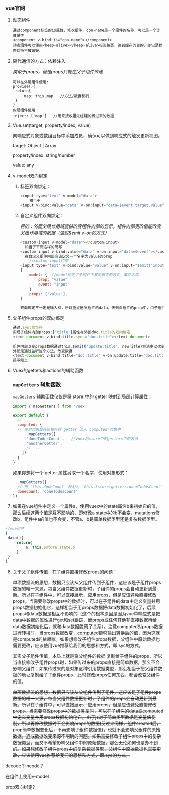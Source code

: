 ### vue官网

1. 动态组件

   ```
   通过component标签的is属性，修改组件，cpn-name是一个组件的名称，可以是一个计算属性
   <component v-bind:is="cpn-name"></component>
   动态组件可以使用<keep-alive></keep-alive>标签包裹，达到缓存的目的，即记录状态保持不被销毁。
   ```

2. 隔代通信的方式：依赖注入

   *类似于props，但是props只能在父子组件传递*

   ```
   可以在外层组件使用:
   provide(){
   	return{
   		map: this.map   //方法/数据都行
   	}
   }
   内层组件使用：
   inject: ['map']   //用来接收祖先组建的传过来的数据
   ```


3. Vue.set(target, property/index, value)  

   向响应式对象或数组目标中添加成员，确保可以做到响应式的触发更新视图。

   target: Object | Array

   property/index: string/number

   value: any

4. v-model双向绑定

   1. 标签双向绑定：

      ```javascript
      <input type="text" v-model="data">
          相当于
      <input v-bind:value="data" v-on:input="data=$event.target.value">
      ```

   2. 自定义组件双向绑定：

      *目的：外面父级作用域能够改变组件内部的显示，组件内部更改值能改变父级作用域的数据（通过&emit v-on的方式）*

      ```javascript
      <custom-input v-model="data"></custom-input>
      	相当于下面这样的简写
      <custom-input v-bind:value="data" v-on:input="data=$event"></custom-input>
      	在自定义组件内部应该定义一个名字为value的prop
          //custom-input内部
      <input type="text" v-bind:value="value" v-on:input="$emit('input', $event.target.value)">
      {	
          model: {  //model规定了子组件中双向绑定的方式，事件名称
              prop: "value"
              event: "input"
          }
          props: ['value'],
      }
        
      双向绑定不一定是输入框，所以重点是父组件的data，传到自组件的prop中，由子组件的model决定props接收的名称，比如单选复选框为checked等，并决定改变事件，如change等。
      
      ```

5. 父子组件props的双向绑定

   ```javascript
   通过.sync修饰符   
   实现了组件内部props:['title']属性与外部doc.title的双向绑定
   <text-document v-bind:title.sync="doc.title"></text-document> 
   
   组件内部改变props数据通过this.$emit('update:title', newTitle)方法主动改变数据
   外部是通过监听这个方法，改变数据
   <text-document v-bind:title="doc.title" v-on:update:title="doc.title = $event"></text-document> 
   简写如上
   ```


6. Vuex的gettets和actions的辅助函数

   ### `mapGetters` 辅助函数

   `mapGetters` 辅助函数仅仅是将 store 中的 getter 映射到局部计算属性：

   ```js
   import { mapGetters } from 'vuex'
   
   export default {
     // ...
     computed: {
     // 使用对象展开运算符将 getter 混入 computed 对象中
       ...mapGetters([
         'doneTodosCount',   //vuex的store中的getters中的方法
         'anotherGetter',
         // ...
       ])
     }
   }
   ```

   如果你想将一个 getter 属性另取一个名字，使用对象形式：

   ```js
   ...mapGetters({
     // 把 `this.doneCount` 映射为 `this.$store.getters.doneTodosCount`
     doneCount: 'doneTodosCount'
   })
   ```

7.  如果在vue组件中定义一个属性a，使用vuex中的state属性b来初始它的值，那么后续这两个值是互不影响的，即修改a state中的b不会变，mutations修改b，组件中a的值也不会变，不管a、b是简单数据类型还是复杂数据类型。

   ```javascript
   //vue组件
   {
   	data(){
   		return{
   			a: this.$store.state.b
   		}
   	}
   }
   ```

8. 关于父子组件传值，在子组件直接修改props的问题：

   单项数据流的思想，数据只应该从父组件传到子组件，这应该是子组件props数据的唯一来源，每当父组件数据更新时，子组件的props会自动更新到最新。所以在子组件中，可以直接展示、应用props，但是应该避免直接修改props。当需要修改props中的数据时，可以在子组件的data中定义变量并用props数据初始化它，这样相当于用props数据把data数据初始化了，后续props和data数据是相互不影响的（这个的根本原因是因为vue中响应式是把data中数据的属性进行get和set跟踪，而props或任何其他非直接数据再给data数据初始化后，就和data数据脱离了关系）。注意computed对props数据进行转换时，当props数据改变，computed能够输出转换后的值，因为这就是computed的依赖嘛。如果想修改子组件props数据，父组件中原始数据也需要更改，应该使用vue推荐给我们的思想和方式，即.syc的方式。

   其实父子组件传值，本质上就是将父组件的数据 复制给子组件的props，所以当直接修改子组件props时，如果传过来的props直接是简单数据，那么不会影响父组件；如果传过来的是对象这种引用数据类型，那么相当于把父组件数据的地址复制给了子组件props，此时修改props任何东西，都会改变父组件的值。

   

   ~~单项数据流的思想，数据只应该从父组件传到子组件，这应该是子组件props数据的唯一来源，每当父组件数据更新时，子组件的props会自动更新到最新。所以在子组件中，可以直接展示、应用props，但是应该避免直接修改props。当需要修改props中的数据类型时，可以在子组件的data或computed中定义变量并用props数据初始化它，由于js对于简单类型数据是变量值复制，所以再修改数据时不会影响props的数据(反过来同样，组件created后，prop简单数据变化后，不再影响子组件数据值)，也就不会影响父组件的原始数据，造成数据改变来源不明确的问题。如果需要修改子组件props中的复杂数据类型，而又不希望影响父组件中的原始数据，那么无论如何也是办不到的。如果想修改子组件props中的复杂数据类型，父组件中原始数据也需要更改，应该使用vue推荐给我们的思想和方式，即.syc的方式。~~

decode？incode？

在组件上使用v-model

prop双向绑定?

